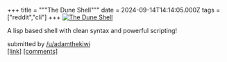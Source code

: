 +++
title = """The Dune Shell"""
date = 2024-09-14T14:14:05.000Z
tags = ["reddit","cli"]
+++
[![The Dune Shell](https://external-preview.redd.it/RetWaWa2fsbza-YOo3Dzr1CjM7nsRCC9V__Zendd3t8.jpg?width=640&crop=smart&auto=webp&s=0960ebd9cfaaac7b8758da4f8abb8e91625b2f9b "The Dune Shell")](https://www.reddit.com/r/commandline/comments/1fgn0gx/the_dune_shell/)

A lisp based shell with clean syntax and powerful scripting!

submitted by [/u/adamthekiwi](https://www.reddit.com/user/adamthekiwi)  
[\[link\]](https://adam-mcdaniel.github.io/dune-website/) [\[comments\]](https://www.reddit.com/r/commandline/comments/1fgn0gx/the_dune_shell/)
